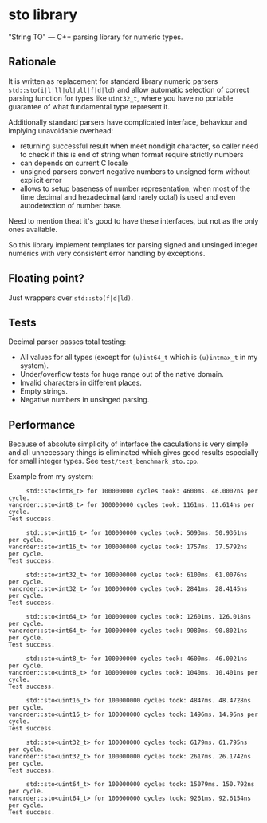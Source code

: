 # sto library

"String TO" — C++ parsing library for numeric types.

## Rationale

It is written as replacement for standard library numeric parsers `std::sto(i|l|ll|ul|ull|f|d|ld)` and allow automatic selection of correct parsing function for types like `uint32_t`, where you have no portable guarantee of what fundamental type represent it.

Additionally standard parsers have complicated interface, behaviour and implying unavoidable overhead:
 * returning successful result when meet nondigit character, so caller need to check if this is end of string when format require strictly numbers
 * can depends on current C locale
 * unsigned parsers convert negative numbers to unsigned form without explicit error
 * allows to setup baseness of number representation, when most of the time decimal and hexadecimal (and rarely octal) is used and even autodetection of number base.

Need to mention theat it's good to have these interfaces, but not as the only ones available.

So this library implement templates for parsing signed and unsinged integer numerics with very consistent error handling by exceptions.

## Floating point?

Just wrappers over `std::sto(f|d|ld)`.


## Tests

Decimal parser passes total testing:
 * All values for all types (except for `(u)int64_t` which is `(u)intmax_t` in my system).
 * Under/overflow tests for huge range out of the native domain.
 * Invalid characters in different places.
 * Empty strings.
 * Negative numbers in unsinged parsing.


## Performance

Because of absolute simplicity of interface the caculations is very simple and all unnecessary things is eliminated which gives good results especially for small integer types.
See `test/test_benchmark_sto.cpp`.

Example from my system:
```
     std::sto<int8_t> for 100000000 cycles took: 4600ms. 46.0002ns per cycle.
vanorder::sto<int8_t> for 100000000 cycles took: 1161ms. 11.614ns per cycle.
Test success.

     std::sto<int16_t> for 100000000 cycles took: 5093ms. 50.9361ns per cycle.
vanorder::sto<int16_t> for 100000000 cycles took: 1757ms. 17.5792ns per cycle.
Test success.

     std::sto<int32_t> for 100000000 cycles took: 6100ms. 61.0076ns per cycle.
vanorder::sto<int32_t> for 100000000 cycles took: 2841ms. 28.4145ns per cycle.
Test success.

     std::sto<int64_t> for 100000000 cycles took: 12601ms. 126.018ns per cycle.
vanorder::sto<int64_t> for 100000000 cycles took: 9080ms. 90.8021ns per cycle.
Test success.

     std::sto<uint8_t> for 100000000 cycles took: 4600ms. 46.0021ns per cycle.
vanorder::sto<uint8_t> for 100000000 cycles took: 1040ms. 10.401ns per cycle.
Test success.

     std::sto<uint16_t> for 100000000 cycles took: 4847ms. 48.4728ns per cycle.
vanorder::sto<uint16_t> for 100000000 cycles took: 1496ms. 14.96ns per cycle.
Test success.

     std::sto<uint32_t> for 100000000 cycles took: 6179ms. 61.795ns per cycle.
vanorder::sto<uint32_t> for 100000000 cycles took: 2617ms. 26.1742ns per cycle.
Test success.

     std::sto<uint64_t> for 100000000 cycles took: 15079ms. 150.792ns per cycle.
vanorder::sto<uint64_t> for 100000000 cycles took: 9261ms. 92.6154ns per cycle.
Test success.
```